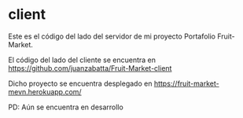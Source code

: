 # client

Este es el código del lado del servidor de mi proyecto Portafolio Fruit-Market.

El código del lado del cliente se encuentra en https://github.com/juanzabatta/Fruit-Market-client

Dicho proyecto se encuentra desplegado en https://fruit-market-mevn.herokuapp.com/

PD: Aún se encuentra en desarrollo
